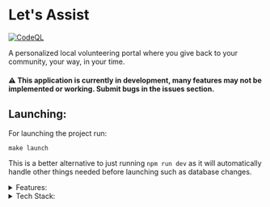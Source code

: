 # Let's Assist
[![CodeQL](https://github.com/rrcoder0167/lets-assist/actions/workflows/codeql.yml/badge.svg)](https://github.com/rrcoder0167/lets-assist/actions/workflows/codeql.yml)

A personalized local volunteering portal where you give back to your community, your way, in your time.

#### ⚠️ This application is currently in development, many features may not be implemented or working. Submit bugs in the issues section.

## Launching:
For launching the project run:
```
make launch
```
This is a better alternative to just running `npm run dev` as it will automatically handle other things needed before launching such as database changes.

<details>
<summary>Features:</summary>
<ul>
<li>Sign up with GitHub/Google/Apple/Credentials</li>
<li>Log in with GitHub/Google/Apple/Credentials</li>
<li>Sign out</li>
<li>Create / Edit / Delete opportunities</li>
<li>Sign up for / Learn more about opportunities</li>
</ul>
</details>

<details>
<summary>Tech Stack:</summary>
<ul>
<li>Frontend: Next.js</li>
<li>Backend: Node.js</li>
<li>Database: MongoDB</li>
<li>Database ORM: Prisma</li>
<li>Styling: Bootstrap CSS</li>
<li>Authentication: Next-Auth</li>
<li>Deployment: Vercel</li>
</details>
